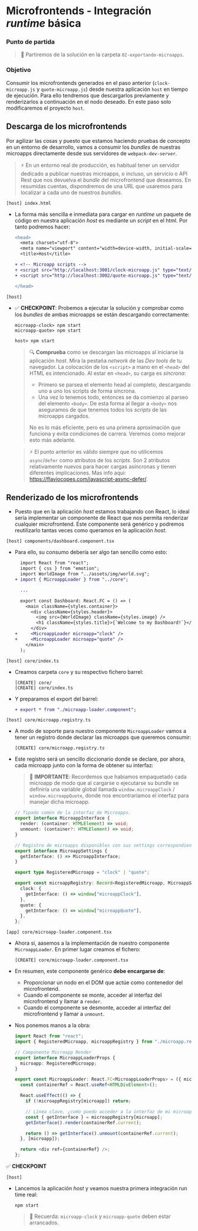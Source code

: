 # Microfrontends - Integración _runtime_ básica

### Punto de partida

> 📌 Partiremos de la solución en la carpeta `02-exportando-microapps`.

### Objetivo

Consumir los microfrontends generados en el paso anterior (`clock-microapp.js` y `quote-microapp.js`) desde nuestra aplicación `host` en tiempo de ejecución. Para ello tendremos que descargarlos previamente y renderizarlos a continuación en el nodo deseado. En este paso solo modificaremos el proyecto `host`.

## Descarga de los microfrontends

Por agilizar las cosas y puesto que estamos haciendo pruebas de concepto en un entorno de desarrollo, vamos a consumir los _bundles_ de nuestras microapps directamente desde sus servidores de `webpack-dev-server`.

> ⚡ En un entorno real de producción, es habitual tener un servidor dedicado a publicar nuestras microapps, o incluso, un servicio o API Rest que nos devuelva el _bundle_ del microfrontend que deseamos. En resumidas cuentas, dispondremos de una URL que usaremos para localizar a cada uno de nuestros _bundles_.

`[host] index.html`

- La forma más sencilla e inmediata para cargar en _runtime_ un paquete de código en nuestra aplicación _host_ es mediante un _script_ en el html. Por tanto podremos hacer:

  ```diff
  <head>
    <meta charset="utf-8">
    <meta name="viewport" content="width=device-width, initial-scale=1.0, maximum-scale=1.0">
    <title>Host</title>

  + <!-- Microapp scripts -->
  + <script src="http://localhost:3001/clock-microapp.js" type="text/javascript"></script>
  + <script src="http://localhost:3002/quote-microapp.js" type="text/javascript"></script>

  </head>
  ```

`[host]`

- ✅ **CHECKPOINT**: Probemos a ejecutar la solución y comprobar como los _bundles_ de ambas microapps se están descargando correctamente:

  ```text
  microapp-clock> npm start
  microapp-quote> npm start

  host> npm start
  ```

  > 🔍 **Comprueba** como se descargan las microapps al iniciarse la aplicación _host_. Mira la pestaña _network_ de las _Dev tools_ de tu navegador. La colocación de los `<script>` a mano en el `<head>` del HTML es intencionado. Al estar en `<head>`, su carga es _síncrona_:
  >
  > - Primero se parsea el elemento head al completo, descargando uno a uno los scripts de forma síncrona.
  > - Una vez lo tenemos todo, entonces se da comienzo al parseo del elemento `<body>`. De esta forma al llegar a `<body>` nos aseguramos de que tenemos todos los _scripts_ de las microapps cargados.
  >
  > No es lo más eficiente, pero es una primera aproximación que funciona y evita condiciones de carrera. Veremos como mejorar esto más adelante.

  > ⚡ El punto anterior es válido siempre que no utilicemos `async`/`defer` como atributos de los _scripts_. Son 2 atributos relativamente nuevos para hacer cargas asíncronas y tienen diferentes implicaciones. Mas info aqui: https://flaviocopes.com/javascript-async-defer/.

## Renderizado de los microfrontends

- Puesto que en la aplicación _host_ estamos trabajando con React, lo ideal sería implementar un componente de React que nos permita renderizar cualquier microfrontend. Este componente será genérico y podremos reutilizarlo tantas veces como queramos en la aplicación _host_.

`[host] components/dashboard.component.tsx`

- Para ello, su consumo debería ser algo tan sencillo como esto:

  ```diff
    import React from "react";
    import { css } from "emotion";
    import WorldImage from "../assets/img/world.svg";
  + import { MicroappLoader } from "../core";

    ...

    export const Dashboard: React.FC = () => (
      <main className={styles.container}>
        <div className={styles.header}>
          <img src={WorldImage} className={styles.image} />
          <h1 className={styles.title}>{`Welcome to my Dashboard!`}</h1>
        </div>
  +     <MicroappLoader microapp="clock" />
  +     <MicroappLoader microapp="quote" />
      </main>
    );
  ```

`[host] core/index.ts`

- Creamos carpeta `core` y su respectivo fichero barrel:

  ```text
  [CREATE] core/
  [CREATE] core/index.ts
  ```

- Y preparamos el export del barrel:

  ```diff
  + export * from "./microapp-loader.component";
  ```

`[host] core/microapp.registry.ts`

- A modo de soporte para nuestro componente `MicroappLoader` vamos a tener un registro donde declarar las microapps que queremos consumir:

  ```text
  [CREATE] core/microapp.registry.ts
  ```

- Este registro será un sencillo diccionario donde se declare, por ahora, cada microapp junto con la forma de obtener su interfaz:

  > 🛑 **IMPORTANTE**: Recordemos que habiamos empaquetado cada microapp de modo que al cargarse o ejecutarse su bundle se definiría una variable global llamada `window.microappClock` / `window.microappQuote`, donde nos encontraríamos el interfaz para manejar dicha microapp.

  ```ts
  // Tipado común de la interfaz de Microapps.
  export interface MicroappInterface {
    render: (container: HTMLElement) => void;
    unmount: (container?: HTMLElement) => void;
  }

  // Registro de microapps disponibles con sus settings correspondientes.
  export interface MicroappSettings {
    getInterface: () => MicroappInterface;
  }

  export type RegisteredMicroapp = "clock" | "quote";

  export const microappRegistry: Record<RegisteredMicroapp, MicroappSettings> = {
    clock: {
      getInterface: () => window["microappClock"],
    },
    quote: {
      getInterface: () => window["microappQuote"],
    },
  };
  ```

`[app] core/microapp-loader.component.tsx`

- Ahora si, aasemos a la implementación de nuestro componente `MicroappLoader`. En primer lugar creamos el fichero:

  ```text
  [CREATE] core/microapp-loader.component.tsx
  ```

- En resumen, este componente genérico **debe encargarse de**:

  - Proporcionar un nodo en el DOM que actúe como contenedor del microfrontend.
  - Cuando el componente se monte, acceder al interfaz del microfrontend y llamar a `render`.
  - Cuando el componente se desmonte, acceder al interfaz del microfrontend y llamar a `unmount`.

- Nos ponemos manos a la obra:

  ```ts
  import React from "react";
  import { RegisteredMicroapp, microappRegistry } from "./microapp.registry";

  // Componente Microapp Render
  export interface MicroappLoaderProps {
    microapp: RegisteredMicroapp;
  }

  export const MicroappLoader: React.FC<MicroappLoaderProps> = ({ microapp }) => {
    const containerRef = React.useRef<HTMLDivElement>();

    React.useEffect(() => {
      if (!microappRegistry[microapp]) return;

      // Línea clave, ¿como puedo acceder a la interfaz de mi microapp cargada por <script>?
      const { getInterface } = microappRegistry[microapp];
      getInterface().render(containerRef.current);

      return () => getInterface().unmount(containerRef.current);
    }, [microapp]);

    return <div ref={containerRef} />;
  };
  ```

✅ **CHECKPOINT**

`[host]`

- Lancemos la aplicación _host_ y veamos nuestra primera integración run time real:

  ```text
  npm start
  ```

  > 🛂 Recuerda: `microapp-clock` y `microapp-quote` deben estar arrancados.
